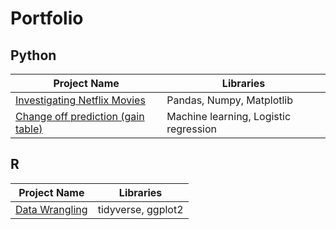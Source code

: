 # Portfolio

## Python
| Project Name | Libraries|
| ------------ | -----|
| <a href="https://colab.research.google.com/drive/11oJkRxy2G2aANTwtMcsUsrH_IXTL6jKz?usp=sharing">Investigating Netflix Movies </a> | Pandas, Numpy, Matplotlib |
| <a href="https://colab.research.google.com/drive/1vCr4xZOrmvEi76vtYtpZgsxGXiaAX7B2?usp=sharing">Change off prediction (gain table) </a> | Machine learning, Logistic regression |

## R
| Project Name | Libraries|
| ------------ | -----|
| <a href="https://www.notion.so/Data-Wrangling-f44590d994294dc1936cf62e399b3a6f">Data Wrangling </a> | tidyverse, ggplot2 |
